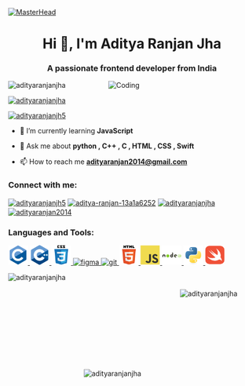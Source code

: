 [![MasterHead](https://repository-images.githubusercontent.com/588181932/e36ec678-7984-4cdd-8e4c-a3932772ff8e)](https://rishavchanda.io)
<h1 align="center">Hi 👋, I'm Aditya Ranjan Jha</h1>
<h3 align="center">A passionate frontend developer from India</h3>
<img align="right" alt="Coding" width="300" src="https://media.tenor.com/YZPnGuPeZv8AAAAd/coding.gif">

<p align="left"> <img src="https://komarev.com/ghpvc/?username=adityaranjanjha&label=Profile%20views&color=0e75b6&style=flat" alt="adityaranjanjha" /> </p>

<p align="left" width=50px> <a href="https://github.com/ryo-ma/github-profile-trophy"><img src="https://github-profile-trophy.vercel.app/?username=adityaranjanjha" alt="adityaranjanjha" /></a> </p>

<p align="left"> <a href="https://twitter.com/adityaranjanjh5" target="blank"><img src="https://img.shields.io/twitter/follow/adityaranjanjh5?logo=twitter&style=for-the-badge" alt="adityaranjanjh5" /></a> </p>

- 🌱 I’m currently learning **JavaScript**

- 💬 Ask me about **python , C++ , C , HTML , CSS , Swift**

- 📫 How to reach me **adityaranjan2014@gmail.com**

<h3 align="left">Connect with me:</h3>
<p align="left">
<a href="https://twitter.com/adityaranjanjh5" target="blank"><img align="center" src="https://raw.githubusercontent.com/rahuldkjain/github-profile-readme-generator/master/src/images/icons/Social/twitter.svg" alt="adityaranjanjh5" height="30" width="40" /></a>
<a href="https://linkedin.com/in/aditya-ranjan-13a1a6252" target="blank"><img align="center" src="https://raw.githubusercontent.com/rahuldkjain/github-profile-readme-generator/master/src/images/icons/Social/linked-in-alt.svg" alt="aditya-ranjan-13a1a6252" height="30" width="40" /></a>
<a href="https://kaggle.com/adityaranjanjha" target="blank"><img align="center" src="https://raw.githubusercontent.com/rahuldkjain/github-profile-readme-generator/master/src/images/icons/Social/kaggle.svg" alt="adityaranjanjha" height="30" width="40" /></a>
<a href="https://www.leetcode.com/adityaranjan2014" target="blank"><img align="center" src="https://raw.githubusercontent.com/rahuldkjain/github-profile-readme-generator/master/src/images/icons/Social/leet-code.svg" alt="adityaranjan2014" height="30" width="40" /></a>
</p>

<h3 align="left">Languages and Tools:</h3>
<p align="left"> <a href="https://www.cprogramming.com/" target="_blank" rel="noreferrer"> <img src="https://raw.githubusercontent.com/devicons/devicon/master/icons/c/c-original.svg" alt="c" width="40" height="40"/> </a> <a href="https://www.w3schools.com/cpp/" target="_blank" rel="noreferrer"> <img src="https://raw.githubusercontent.com/devicons/devicon/master/icons/cplusplus/cplusplus-original.svg" alt="cplusplus" width="40" height="40"/> </a> <a href="https://www.w3schools.com/css/" target="_blank" rel="noreferrer"> <img src="https://raw.githubusercontent.com/devicons/devicon/master/icons/css3/css3-original-wordmark.svg" alt="css3" width="40" height="40"/> </a> <a href="https://www.figma.com/" target="_blank" rel="noreferrer"> <img src="https://www.vectorlogo.zone/logos/figma/figma-icon.svg" alt="figma" width="40" height="40"/> </a> <a href="https://git-scm.com/" target="_blank" rel="noreferrer"> <img src="https://www.vectorlogo.zone/logos/git-scm/git-scm-icon.svg" alt="git" width="40" height="40"/> </a> <a href="https://www.w3.org/html/" target="_blank" rel="noreferrer"> <img src="https://raw.githubusercontent.com/devicons/devicon/master/icons/html5/html5-original-wordmark.svg" alt="html5" width="40" height="40"/> </a> <a href="https://developer.mozilla.org/en-US/docs/Web/JavaScript" target="_blank" rel="noreferrer"> <img src="https://raw.githubusercontent.com/devicons/devicon/master/icons/javascript/javascript-original.svg" alt="javascript" width="40" height="40"/> </a> <a href="https://nodejs.org" target="_blank" rel="noreferrer"> <img src="https://raw.githubusercontent.com/devicons/devicon/master/icons/nodejs/nodejs-original-wordmark.svg" alt="nodejs" width="40" height="40"/> </a> <a href="https://www.python.org" target="_blank" rel="noreferrer"> <img src="https://raw.githubusercontent.com/devicons/devicon/master/icons/python/python-original.svg" alt="python" width="40" height="40"/> </a> <a href="https://developer.apple.com/swift/" target="_blank" rel="noreferrer"> <img src="https://raw.githubusercontent.com/devicons/devicon/master/icons/swift/swift-original.svg" alt="swift" width="40" height="40"/> </a> </p>

<p><img align="left" height="196" width="350" src="https://github-readme-stats.vercel.app/api/top-langs?username=adityaranjanjha&show_icons=true&locale=en&layout=compact" alt="adityaranjanjha" /></p>

<p>&nbsp;<img align="right" height="196" width="350" src="https://github-readme-stats.vercel.app/api?username=adityaranjanjha&show_icons=true&locale=en" alt="adityaranjanjha" /></p>

<p><img align="center" height="196" width="350" src="https://github-readme-streak-stats.herokuapp.com/?user=adityaranjanjha&" alt="adityaranjanjha" /></p>
